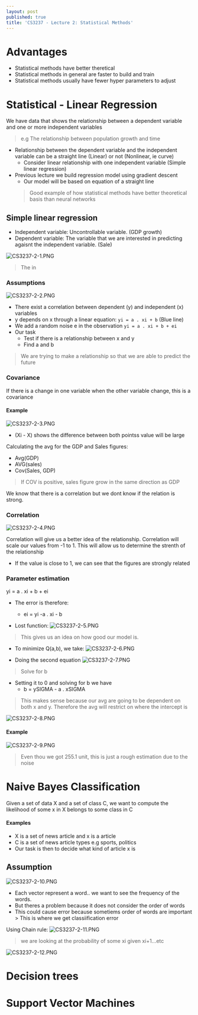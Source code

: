 ```yaml
---
layout: post
published: true
title: 'CS3237 - Lecture 2: Statistical Methods'
---
```

# Advantages 
- Statistical methods have better theretical
- Statistical methods in general are faster to build and train
- Statistical methods usually have fewer hyper parameters to adjust

# Statistical - Linear Regression

We have data that shows the relationship between a dependent variable and one or more independent variables
> e.g The relationship between population growth and time

- Relationship between the dependent variable and the independent variable can be a straight line (Linear) or not (Nonlinear, ie curve)
	- Consider linear relationship with one independent variable (Simple linear regression)
- Previous lecture we build regression model using gradient descent
  - Our model will be based on equation of a straight line
  > Good example of how statistical methods have better theoretical basis than neural networks

## Simple linear regression
- Independent variable: Uncontrollable variable. (GDP growth)
- Dependent variable: The variable that we are interested in predicting agaisnt the independent variable. (Sale)

![CS3237-2-1.PNG]({{site.baseurl}}/img/CS3237-2-1.PNG)

> The in


### Assumptions

![CS3237-2-2.PNG]({{site.baseurl}}/img/CS3237-2-2.PNG)


- There exist a correlation between dependent (y) and independent (x) variables
- y depends on x through a linear equation:
	`yi = a . xi + b` (Blue line)
- We add a random noise e in the observation 
	`yi = a . xi + b + ei`
- Our task
	- Test if there is a relationship between x and y
    - Find a and b

> We are trying to make a relationship so that we are able to predict the future

### Covariance 

If there is a change in one variable when the other variable change, this is a covariance

#### Example
![CS3237-2-3.PNG]({{site.baseurl}}/img/CS3237-2-3.PNG)

- (Xi - X) shows the difference between both pointss value will be large 

Calculating the avg for the GDP and Sales figures:
- Avg(GDP)
- AVG(sales)
- Cov(Sales, GDP)
> If COV is positive, sales figure grow in the same direction as GDP

We know that there is a correlation but we dont know if the relation is strong. 

### Correlation

![CS3237-2-4.PNG]({{site.baseurl}}/img/CS3237-2-4.PNG)

Correlation will give us a better idea of the relationship. Correlation will scale our values from -1 to 1. This will allow us to determine the strenth of the relationship

- If the value is close to 1, we can see that the figures are strongly related

### Parameter estimation

yi = a . xi + b + ei

- The error is therefore:
   - ei = yi -a . xi - b

- Lost function:
![CS3237-2-5.PNG]({{site.baseurl}}/img/CS3237-2-5.PNG)

> This gives us an idea on how good our model is.

- To minimize Q(a,b), we take:
![CS3237-2-6.PNG]({{site.baseurl}}/img/CS3237-2-6.PNG)

- Doing the second equation
![CS3237-2-7.PNG]({{site.baseurl}}/img/CS3237-2-7.PNG)


> Solve for b

- Setting it to 0 and solving for b we have
	- b = ySIGMA - a . xSIGMA

> This makes sense because our avg are going to be dependent on both x and y. Therefore the avg will restrict on where the intercept is

![CS3237-2-8.PNG]({{site.baseurl}}/img/CS3237-2-8.PNG)

#### Example

![CS3237-2-9.PNG]({{site.baseurl}}/img/CS3237-2-9.PNG)

> Even thou we got 255.1 unit, this is just a rough estimation due to the noise

# Naive Bayes Classification
Given a set of data X and a set of class C, we want to compute the likelihood of some x in X belongs to some class in C

#### Examples
- X is a set of news article and x is a article
- C is a set of news article types e.g sports, politics
- Our task is then to decide what kind of article x is

## Assumption

![CS3237-2-10.PNG]({{site.baseurl}}/img/CS3237-2-10.PNG)

- Each vector represent a word.. we want to see the frequency of the words. 
- But theres a problem because it does not consider the order of words
- This could cause error because sometiems order of words are important > This is where we get classiification error


Using Chain rule:
![CS3237-2-11.PNG]({{site.baseurl}}/img/CS3237-2-11.PNG)
> we are looking at the probability of some xi given xi+1...etc
> 
> 


![CS3237-2-12.PNG]({{site.baseurl}}/img/CS3237-2-12.PNG)




# Decision trees
# Support Vector Machines

